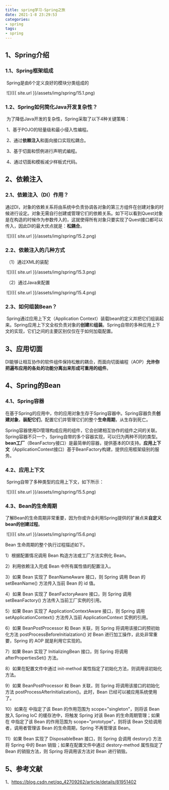 ```yaml
---
title: spring学习-Spring之旅
date: 2021-1-8 23:29:53
categories:
- spring
tags:
- spring
---
```


## 1、Spring介绍

###     1.1、Spring框架组成

​                 Spring是由6个定义良好的模块分类组成的

​              ![]({{ site.url }}/assets/img/spring/15.1.png)


###     1.2、Spring如何简化Java开发复杂性？

​             为了降低Java开发的复杂性，Spring采取了以下4种关键策略：

​              1、基于POJO的轻量级和最小侵入性编程。

​              2、通过**依赖注入**和面向接口实现松耦合。

​              3、基于切面和惯例进行声明式编程。

​              4、通过切面和模板减少样板式代码。

## 2、依赖注入

### 2.1、依赖注入（DI）作用？

​               通过DI，对象的依赖关系将由系统中负责协调各对象的第三方组件在创建对象的时候进行设定。对象无需自行创建或管理它们的依赖关系。如下可以看到Quest对象是在构造的时候作为参数传入的，这就使得所有对象只要实现了Quest接口都可以传入，因此DI的最大优点就是：**松耦合**。

​          ![]({{ site.url }}/assets/img/spring/15.2.png)


### 2.2、依赖注入的几种方式

​        （1）通过XML的装配

​          ![]({{ site.url }}/assets/img/spring/15.3.png)


​        （2）通过Java来配置

​          ![]({{ site.url }}/assets/img/spring/15.4.png)


### 2.3、如何组装Bean？

​             Spring通过应用上下文（Application Context）装载bean的定义并把它们组装起来。Spring应用上下文全权负责对象的**创建**和**组装**。Spring自带的多种应用上下文的实现，它们之间的主要区别仅仅在于如何加载配置。

## 3、应用切面

​              DI能够让相互协作的软件组件保持松散的耦合，而面向切面编程（AOP）**允许你把遍布应用的各处的功能分离出来形成可重用的组件**。

## 4、Spring的Bean

###        4.1、Spring容器

​            在基于Spring的应用中，你的应用对象生存于Spring容器中。Spring容器负责**创建对象**，**装配它们**，配置它们并管理它们的整个**生命周期**，从生存到死亡。

​            Spring容器使用DI管理构成应用的组件，它会创建相互协作的组件之间的关联。Spring容器不只一个，Spring自带的多个容器实现，可以归为两种不同的类型。**bean工厂**（BeanFactory接口）是最简单的容器，提供基本的DI支持。**应用上下文**（ApplicationContext接口）基于BeanFactory构建，提供应用框架级别的服务。

###       4.2、应用上下文

​         Spring自带了多种类型的应用上下文，如下所示：

​          ![]({{ site.url }}/assets/img/spring/15.5.png)


###       4.3、Bean的生命周期

​          了解Bean的生命周期非常重要，因为你或许会利用Spring提供的扩展点来**自定义bean的创建过程**。

​          ![]({{ site.url }}/assets/img/spring/15.6.png)


Bean 生命周期的整个执行过程描述如下。

1）根据配置情况调用 Bean 构造方法或工厂方法实例化 Bean。

2）利用依赖注入完成 Bean 中所有属性值的配置注入。

3）如果 Bean 实现了 BeanNameAware 接口，则 Spring 调用 Bean 的 setBeanName() 方法传入当前 Bean 的 id 值。

4）如果 Bean 实现了 BeanFactoryAware 接口，则 Spring 调用 setBeanFactory() 方法传入当前工厂实例的引用。

5）如果 Bean 实现了 ApplicationContextAware 接口，则 Spring 调用 setApplicationContext() 方法传入当前 ApplicationContext 实例的引用。

6）如果 BeanPostProcessor 和 Bean 关联，则 Spring 将调用该接口的预初始化方法 postProcessBeforeInitialzation() 对 Bean 进行加工操作，此处非常重要，Spring 的 AOP 就是利用它实现的。

7）如果 Bean 实现了 InitializingBean 接口，则 Spring 将调用 afterPropertiesSet() 方法。

8）如果在配置文件中通过 init-method 属性指定了初始化方法，则调用该初始化方法。

9）如果 BeanPostProcessor 和 Bean 关联，则 Spring 将调用该接口的初始化方法 postProcessAfterInitialization()。此时，Bean 已经可以被应用系统使用了。

10）如果在 <bean> 中指定了该 Bean 的作用范围为 scope="singleton"，则将该 Bean 放入 Spring IoC 的缓存池中，将触发 Spring 对该 Bean 的生命周期管理；如果在 <bean> 中指定了该 Bean 的作用范围为 scope="prototype"，则将该 Bean 交给调用者，调用者管理该 Bean 的生命周期，Spring 不再管理该 Bean。

11）如果 Bean 实现了 DisposableBean 接口，则 Spring 会调用 destory() 方法将 Spring 中的 Bean 销毁；如果在配置文件中通过 destory-method 属性指定了 Bean 的销毁方法，则 Spring 将调用该方法对 Bean 进行销毁。  

## 5、参考文献
1、https://blog.csdn.net/qq_42709262/article/details/81951402




